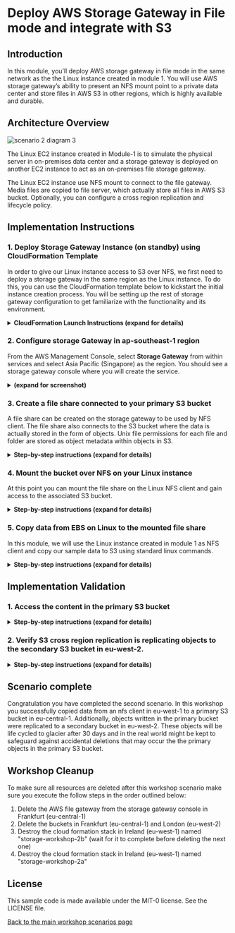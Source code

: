 # Deploy AWS Storage Gateway in File mode and integrate with S3

## Introduction

In this module, you’ll deploy AWS storage gateway in file mode in the same network as the the Linux instance created in module 1.  You will use AWS storage gateway’s ability to present an NFS mount point to a private data center and store files in AWS S3 in other regions, which is highly available and durable.

## Architecture Overview

![scenario 2 diagram 3](../../images/scenario-2-diagram-3.png)

The Linux EC2 instance created in Module-1 is to simulate the physical server in on-premises data center and a storage gateway is deployed on another EC2 instance to act as an on-premises file storage gateway.

The Linux EC2 instance use NFS mount to connect to the file gateway.  Media files are copied to file server, which actually store all files in AWS S3 bucket. Optionally, you can configure a cross region replication and lifecycle policy.

## Implementation Instructions

### 1. Deploy Storage Gateway Instance (on standby) using CloudFormation Template

In order to give our Linux instance access to S3 over NFS, we first need to deploy a storage gateway in the same region as the Linux instance. To do this, you can use the CloudFormation template below to kickstart the initial instance creation process. You will be setting up the rest of storage gateway configuration to get familiarize with the functionality and its environment.

<details>
<summary><strong>CloudFormation Launch Instructions (expand for details)</strong></summary><p>

1.	Right click the **Launch Stack** link below and "open in new tab"

Region| Launch
------|-----
Asia Pacific (Singapore) | [![Launch Module 2 in ap-southeast-1](http://docs.aws.amazon.com/AWSCloudFormation/latest/UserGuide/images/cloudformation-launch-stack-button.png)](https://console.aws.amazon.com/cloudformation/home?region=ap-southeast-1#/stacks/new?stackName=storage-workshop-2b&templateURL=https://felixcfn.s3.eu-west-1.amazonaws.com/scenario2-step2-migrate-FGW1-FR.json)

2.  Click **Next** on the Select Template page.
3.	Select the VPC and subnet where the Linux instance was created in Module-1
4.	Select the security group that start with "storage-workshop-2a-linux1SecurityGroup" (This will allow the Linux instance network access to the storage gateway instance)
5.	Click **Next**.
  
  ![scenario-2-module-2-cf-options](../../images/scenario-2-module-2-cf-options.png)

6.	Click **Next** Again. (skipping "Configure stack options" section, leaving all configuration in this section as default)

  ![scenario2-module2-002](../../images/scenario2-module2-002.png)
  
7.	On the Review page, check the box to acknowledge that CloudFormation will create IAM resources and click **Create Stack**.

  ![scenario2-module2-ack](../../images/scenario2-module2-ack.png)
  
Once the CloudFormation stack shows a status of CREATE_COMPLETE, you are ready to move on to the next step2

Note: it may take some time for the gateway to activate. You can see the activation status of the gateway in the Name of the EC2 instance in ap-southeast-1

</p></details>

### 2. Configure storage Gateway in ap-southeast-1 region

From the AWS Management Console, select **Storage Gateway** from within services and select Asia Pacific (Singapore) as the region. You should see a storage gateway console where you will create the service.

<details>
<summary><strong>(expand for screenshot)</strong></summary><p>

![scenario2-module2-fgw1](../../images/scenario2-module2-fgw1.png)
- From Storage Gateway console, choose **Gateway** from left sidebar, then click on **Create gateway**
  
  ![scenario2-module2-fgw2](../../images/scenario2-module2-fgw2.png)
  
- **Set up Gateway** - choose desirable Gateway name.
  
  ![scenario2-module2-fgw-1-create1](../../images/scenario2-module2-fgw-1-create1.png)
  
- **Gateway options** - Choose Amazon S3 File Gateway as you want to deploy the Storage Gateway as the core backup service.
  
  ![scenario2-module2-fgw-1-gwoptions](../../images/scenario2-module2-fgw-1-gwoptions.png)

- **Platform options** - choose **Amazon EC2** as the platform of choice, functioning as the file geiifccuhckateway instance.
  In this case, we have created the EC2 instance from the CloudFormation template to simulate the storage gateway to be running on Amazon EC2. in actual production environment, you have the option to deploy this from VMware ESXi, Microsoft Hyper-V, Linux KVM, or hardware appliance, based on your actual requirements and objective.
  
- Acknowledge the steps information that you are able to access the EC2 instance, then click on **Next**
  
  ![scenario2-module2-fgw-1-ack](../../images/scenario2-module2-fgw-1-ack.png)

6. **Connect to AWS** - Choose **Publicly accessible** as the service endpoint type, as we want to access it in the closed-lab environment. In actual production environment, you have the option to use VPC hosted service endpoint as the choice. 
  
  **Gateway connection options** - choose IP address as the connection options, since we need to access the storage gateway in this environment from the public IP. In actual production environment, you have the option to connect using activation key which can be retrieved by accessing the private IP address.
  
  Enter the public IP address of File Gateway instance. This can be retrieved from the EC2 console under Details section.
  
  Click on **Next** once done entering.
  
  ![scenario2-module2-fgw-2-connect](../../images/scenario2-module2-fgw-2-connect.png)
  
7. **Review and Activate** - Storage Gateway will now attempt to establish connection to the assigned EC2 instance. Review the information captured, and then click **Next**
  
  ![scenario2-module2-fgw-3-activate](../../images/scenario2-module2-fgw-3-activate.png)

8. At this point, storage gateway will proceed with detecting and configuring cache storage. The recommended minimum capacity for cache is 150 GiB, as indicated. Allocate this storage as **Cache** from the dropdown box.
  
  Choose *Create a new log group* under **CloudWatch log group** configuration section.

  ![scenario2-module2-fgw-4-config1](../../images/scenario2-module2-fgw-4-config1.png)
  
  Under CloudWatch alarms, choose as **Deactivated alarm**.
  Review the config, then click **Configure**
  
  ![scenario2-module2-fgw-4-config2](../../images/scenario2-module2-fgw-4-config2.png)
  
  Back to the Storage Gateway console, File Storage Gateway is now created and running.
  
  ![scenario2-module2-fgw-running](../../images/scenario2-module2-fgw-running.png)
  
</p></details>

### 3. Create a file share connected to your primary S3 bucket

A file share can be created on the storage gateway to be used by NFS client. The file share also connects to the S3 bucket where the data is actually stored in the form of objects. Unix file permissions for each file and folder are stored as object metadata within objects in S3.

<details>
<summary><strong>Step-by-step instructions (expand for details)</strong></summary><p>

1.	Select the gateway named "Hybrid-Workshop-File-Gateway-Server-1..." then click **Create file share**.
2.	In the Create file share wizard, select the storage gateway that is created, input the name of the first S3 bucket we created in first module, and select Create a new IAM role. Then click **Next**.

![scenario-2-module-2-Picture3](../../images/scenario-2-module-2-Picture3.png)

3.	Choose Next to review configuration settings. (Note: Leaving the defaults in this lab scenario is fine however, in real deployments consider limiting access by IP.)

![scenario-2-module-2-Picture4](../../images/scenario-2-module-2-Picture4.png)

4.	Review your file share configuration settings, and then click **Create file share**. After your file share is created, you can select the share see your file share settings in the file share Details pane at the bottom of the console.
</p></details>

### 4. Mount the bucket over NFS on your Linux instance

At this point you can mount the file share on the Linux NFS client and gain access to the associated S3 bucket.

<details>
<summary><strong>Step-by-step instructions (expand for details)</strong></summary><p>

1.	SSH into the Linux Instance created in module 1
2.	Create the directory that will contain the NSF shared files

`sudo mkdir -p /mnt/nfs/s3`

3.	Mount your file share, the mount command can be found from

`# sudo mount -t nfs -o nolock [Your gateway VM IP address]:/[mount path on your client] [MountPath]`

Example
`sudo mount -t nfs -o nolock 172.31.10.98:/my-storage-workshop-bucket1 /mnt/nfs/s3`

4.	Check the directory has been mounted using df or mount command

```
df –h
mount
```

Example output:

```
[ec2-user@ip-172-31-11-236 data]$ df -h
Filesystem                                 Size  Used Avail Use% Mounted on
devtmpfs                                   488M   60K  488M   1% /dev
tmpfs                                      497M     0  497M   0% /dev/shm
/dev/xvda1                                 7.8G  1.1G  6.7G  14% /
172.31.10.98:/my-storage-workshop-bucket1  8.0E     0  8.0E   0% /mnt/nfs/s3
```

</p></details>

### 5. Copy data from EBS on Linux to the mounted file share
In this module, we will use the Linux instance created in module 1 as NFS client and copy our sample data to S3 using standard linux commands.

<details>
<summary><strong>Step-by-step instructions (expand for details)</strong></summary><p>

1. In Linux test instance, copy media file to file gateway

```
cd /media/data/
cp -v *.jpg /mnt/nfs/s3/
```
</p></details>

## Implementation Validation
### 1. Access the content in the primary S3 bucket

<details>
<summary><strong>Step-by-step instructions (expand for details)</strong></summary><p>

1. In the Amazon S3 management console, navigate to your primary bucket and check to see that the 200 images files are stored as objects within.

![scenario-2-module-2-Picture5](../../images/scenario-2-module-2-Picture6.png)
</p></details>

### 2. Verify S3 cross region replication is replicating objects to the secondary S3 bucket in eu-west-2.

<details>
<summary><strong>Step-by-step instructions (expand for details)</strong></summary><p>

1. In  the Amazon S3 management console, view the content under S3 replica bucket. It should display the same 200 JPEG files in the region of EU (London).

![scenario-2-module-2-Picture7](../../images/scenario-2-module-2-Picture7.png)

</p></details>

## Scenario complete

Congratulation you have completed the second scenario. In this workshop you successfully copied data from an nfs client in eu-west-1 to a primary S3 bucket in eu-central-1. Additionally, objects written in the primary bucket were replicated to a secondary bucket in eu-west-2. These objects will be life cycled to glacier after 30 days and in the real world might be kept to safeguard against accidental deletions that may occur the the primary objects in the primary S3 bucket.

## Workshop Cleanup

To make sure all resources are deleted after this workshop scenario make sure you execute the follow steps in the order outlined below:

1. Delete the AWS file gateway from the storage gateway console in Frankfurt (eu-central-1)
2. Delete the buckets in Frankfurt (eu-central-1) and London (eu-west-2)
3. Destroy the cloud formation stack in Ireland (eu-west-1) named "storage-workshop-2b" (wait for it to complete before deleting the next one)
4. Destroy the cloud formation stack in Ireland (eu-west-1) named "storage-workshop-2a"

## License

This sample code is made available under the MIT-0 license. See the LICENSE file.

[Back to the main workshop scenarios page](../../README.md)
